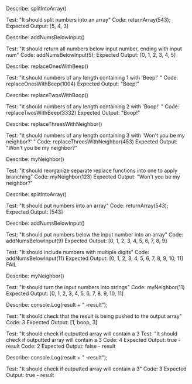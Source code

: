 Describe: splitIntoArray()

Test: "It should split numbers into an array"
Code: returnArray(543);
Expected Output: [5, 4, 3]

Describe: addNumsBelowInput()

Test: "It should return all numbers below input number, ending with input num"
Code: addNumsBelowInput(5);
Expected Output: [0, 1, 2, 3, 4, 5]


Describe: replaceOnesWithBeep()

Test: "it should numbers of any length containing 1 with 'Beep!' "
Code: replaceOnesWithBeep(1004)
Expected Output: "Beep!"


Describe: replaceTwosWithBoop()

Test: "it should numbers of any length containing 2 with 'Boop!' "
Code: replaceTwosWithBeep(3332)
Expected Output: "Boop!"

Describe: replaceThreesWithNeighbor()

Test: "it should numbers of any length containing 3 with 'Won't you be my neighbor?' "
Code: replaceThreesWithNeighbor(453)
Expected Output: "Won't you be my neighbor?"

Describe: myNeighbor()

Test: "it should reorganize separate replace functions into one to apply branching"
Code: myNeighbor(123)
Expected Output: "Won't you be my neighbor?"


Describe: splitIntoArray()

Test: "It should put numbers into an array"
Code: returnArray(543);
Expected Output: [543]


Describe: addNumsBelowInput()

Test: "It should put numbers below the input number into an array"
Code: addNumsBelowInput(9)
Expected Output: [0, 1, 2, 3, 4, 5, 6, 7, 8, 9]

Test: "It should include numbers with multiple digits"
Code: addNumsBelowInput(11)
Expected Output: [0, 1, 2, 3, 4, 5, 6, 7, 8, 9, 10, 11]
FAIL

Describe: myNeighbor()

Test: "It should turn the input numbers into strings"
Code: myNeighbor(11)
Expected Output: [0, 1, 2, 3, 4, 5, 6, 7, 8, 9, 10, 11]


Describe:  console.Log(result + " -result");

Test: "It should check that the result is being pushed to the output array"
Code: 3
Expected Output: [1, boop, 3]

Test: "It should check if outputted array will contain a 3
Test: "It should check if outputted array will contain a 3
Code: 4
Expected Output: true - result
Code: 2
Expected Output: false - result

Describe:  console.Log(result + " -result");

Test: "It should check if outputted array will contain a 3"
Code: 3
Expected Output: true - result

















